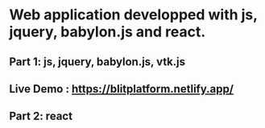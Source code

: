 # Web application developped with js, jquery, babylon.js and react.

## Part 1: js, jquery, babylon.js, vtk.js

## Live Demo : https://blitplatform.netlify.app/

## Part 2: react
